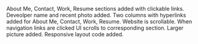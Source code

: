 About Me, Contact, Work, Resume sections added with clickable links.
Deveolper name and recent photo added.
Two columns with hyperlinks added for About Me, Contact, Work, Resume.
Website is scrollable.
When navigation links are clicked UI scrolls to corresponding section.
Larger picture added.
Responsive layout code added.

